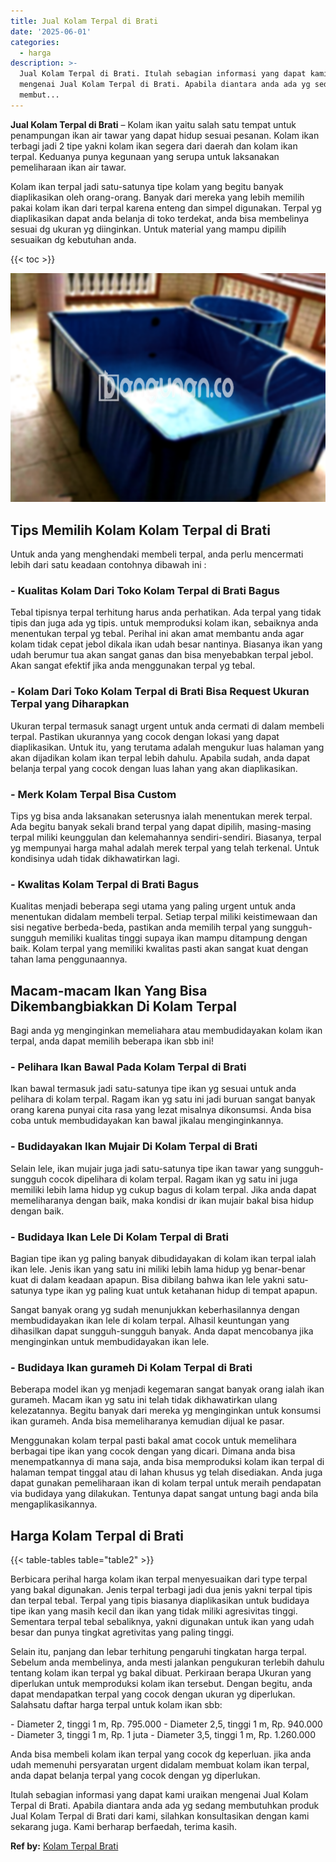 ```yaml
---
title: Jual Kolam Terpal di Brati
date: '2025-06-01'
categories:
  - harga
description: >-
  Jual Kolam Terpal di Brati. Itulah sebagian informasi yang dapat kami uraikan
  mengenai Jual Kolam Terpal di Brati. Apabila diantara anda ada yg sedang
  membut...
---
```


**Jual Kolam Terpal di Brati** – Kolam ikan yaitu salah satu tempat untuk penampungan ikan air tawar yang dapat hidup sesuai pesanan. Kolam ikan terbagi jadi 2 tipe yakni kolam ikan segera dari daerah dan kolam ikan terpal. Keduanya punya kegunaan yang serupa untuk laksanakan pemeliharaan ikan air tawar.

Kolam ikan terpal jadi satu-satunya tipe kolam yang begitu banyak diaplikasikan oleh orang-orang. Banyak dari mereka yang lebih memilih pakai kolam ikan dari terpal karena enteng dan simpel digunakan. Terpal yg diaplikasikan dapat anda belanja di toko terdekat, anda bisa membelinya sesuai dg ukuran yg diinginkan. Untuk material yang mampu dipilih sesuaikan dg kebutuhan anda.

{{< toc >}}

![Jual Kolam Terpal di Brati](/images/jual-kolam-terpal-22.png)

## Tips Memilih Kolam Kolam Terpal di Brati

Untuk anda yang menghendaki membeli terpal, anda perlu mencermati lebih dari satu keadaan contohnya dibawah ini :

### \- Kualitas Kolam Dari Toko Kolam Terpal di Brati Bagus

Tebal tipisnya terpal terhitung harus anda perhatikan. Ada terpal yang tidak tipis dan juga ada yg tipis. untuk memproduksi kolam ikan, sebaiknya anda menentukan terpal yg tebal. Perihal ini akan amat membantu anda agar kolam tidak cepat jebol dikala ikan udah besar nantinya. Biasanya ikan yang udah berumur tua akan sangat ganas dan bisa menyebabkan terpal jebol. Akan sangat efektif jika anda menggunakan terpal yg tebal.

### \- Kolam Dari Toko Kolam Terpal di Brati Bisa Request Ukuran Terpal yang Diharapkan

Ukuran terpal termasuk sanagt urgent untuk anda cermati di dalam membeli terpal. Pastikan ukurannya yang cocok dengan lokasi yang dapat diaplikasikan. Untuk itu, yang terutama adalah mengukur luas halaman yang akan dijadikan kolam ikan terpal lebih dahulu. Apabila sudah, anda dapat belanja terpal yang cocok dengan luas lahan yang akan diaplikasikan.

### \- Merk Kolam Terpal Bisa Custom

Tips yg bisa anda laksanakan seterusnya ialah menentukan merek terpal. Ada begitu banyak sekali brand terpal yang dapat dipilih, masing-masing terpal miliki keunggulan dan kelemahannya sendiri-sendiri. Biasanya, terpal yg mempunyai harga mahal adalah merek terpal yang telah terkenal. Untuk kondisinya udah tidak dikhawatirkan lagi.

### \- Kwalitas Kolam Terpal di Brati Bagus

Kualitas menjadi beberapa segi utama yang paling urgent untuk anda menentukan didalam membeli terpal. Setiap terpal miliki keistimewaan dan sisi negative berbeda-beda, pastikan anda memilih terpal yang sungguh-sungguh memiliki kualitas tinggi supaya ikan mampu ditampung dengan baik. Kolam terpal yang memiliki kwalitas pasti akan sangat kuat dengan tahan lama penggunaannya.

## Macam-macam Ikan Yang Bisa Dikembangbiakkan Di Kolam Terpal

Bagi anda yg menginginkan memeliahara atau membudidayakan kolam ikan terpal, anda dapat memilih beberapa ikan sbb ini!

### \- Pelihara Ikan Bawal Pada Kolam Terpal di Brati

Ikan bawal termasuk jadi satu-satunya tipe ikan yg sesuai untuk anda pelihara di kolam terpal. Ragam ikan yg satu ini jadi buruan sangat banyak orang karena punyai cita rasa yang lezat misalnya dikonsumsi. Anda bisa coba untuk membudidayakan kan bawal jikalau menginginkannya.

### \- Budidayakan Ikan Mujair Di Kolam Terpal di Brati

Selain lele, ikan mujair juga jadi satu-satunya tipe ikan tawar yang sungguh-sungguh cocok dipelihara di kolam terpal. Ragam ikan yg satu ini juga memiliki lebih lama hidup yg cukup bagus di kolam terpal. Jika anda dapat memeliharanya dengan baik, maka kondisi dr ikan mujair bakal bisa hidup dengan baik.

### \- Budidaya Ikan Lele Di Kolam Terpal di Brati

Bagian tipe ikan yg paling banyak dibudidayakan di kolam ikan terpal ialah ikan lele. Jenis ikan yang satu ini miliki lebih lama hidup yg benar-benar kuat di dalam keadaan apapun. Bisa dibilang bahwa ikan lele yakni satu-satunya type ikan yg paling kuat untuk ketahanan hidup di tempat apapun.

Sangat banyak orang yg sudah menunjukkan keberhasilannya dengan membudidayakan ikan lele di kolam terpal. Alhasil keuntungan yang dihasilkan dapat sungguh-sungguh banyak. Anda dapat mencobanya jika menginginkan untuk membudidayakan ikan lele.

### \- Budidaya Ikan gurameh Di Kolam Terpal di Brati

Beberapa model ikan yg menjadi kegemaran sangat banyak orang ialah ikan gurameh. Macam ikan yg satu ini telah tidak dikhawatirkan ulang kelezatannya. Begitu banyak dari mereka yg menginginkan untuk konsumsi ikan gurameh. Anda bisa memeliharanya kemudian dijual ke pasar.

Menggunakan kolam terpal pasti bakal amat cocok untuk memelihara berbagai tipe ikan yang cocok dengan yang dicari. Dimana anda bisa menempatkannya di mana saja, anda bisa memproduksi kolam ikan terpal di halaman tempat tinggal atau di lahan khusus yg telah disediakan. Anda juga dapat gunakan pemeliharaan ikan di kolam terpal untuk meraih pendapatan via budidaya yang dilakukan. Tentunya dapat sangat untung bagi anda bila mengaplikasikannya.

## Harga Kolam Terpal di Brati

{{< table-tables table="table2" >}}

Berbicara perihal harga kolam ikan terpal menyesuaikan dari type terpal yang bakal digunakan. Jenis terpal terbagi jadi dua jenis yakni terpal tipis dan terpal tebal. Terpal yang tipis biasanya diaplikasikan untuk budidaya tipe ikan yang masih kecil dan ikan yang tidak miliki agresivitas tinggi. Sementara terpal tebal sebaliknya, yakni digunakan untuk ikan yang udah besar dan punya tingkat agretivitas yang paling tinggi.

Selain itu, panjang dan lebar terhitung pengaruhi tingkatan harga terpal. Sebelum anda membelinya, anda mesti jalankan pengukuran terlebih dahulu tentang kolam ikan terpal yg bakal dibuat. Perkiraan berapa Ukuran yang diperlukan untuk memproduksi kolam ikan tersebut. Dengan begitu, anda dapat mendapatkan terpal yang cocok dengan ukuran yg diperlukan. Salahsatu daftar harga terpal untuk kolam ikan sbb:

\- Diameter 2, tinggi 1 m, Rp. 795.000 - Diameter 2,5, tinggi 1 m, Rp. 940.000 - Diameter 3, tinggi 1 m, Rp. 1 juta - Diameter 3,5, tinggi 1 m, Rp. 1.260.000

Anda bisa membeli kolam ikan terpal yang cocok dg keperluan. jika anda udah memenuhi persyaratan urgent didalam membuat kolam ikan terpal, anda dapat belanja terpal yang cocok dengan yg diperlukan.

Itulah sebagian informasi yang dapat kami uraikan mengenai Jual Kolam Terpal di Brati. Apabila diantara anda ada yg sedang membutuhkan produk Jual Kolam Terpal di Brati dari kami, silahkan konsultasikan dengan kami sekarang juga. Kami berharap berfaedah, terima kasih.

**Ref by:** [Kolam Terpal Brati](https://id.wikipedia.org/wiki/Kolam)

